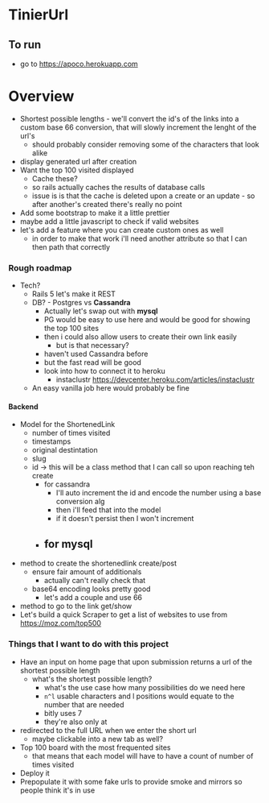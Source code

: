 # TinierUrl
## To run
  - go to https://apoco.herokuapp.com

# Overview
  - Shortest possible lengths - we'll convert the id's of the links into a custom base 66 conversion, that will slowly increment the lenght of the url's
    - should probably consider removing some of the characters that look alike
  - display generated url after creation
  - Want the top 100 visited displayed
    - Cache these?
    - so rails actually caches the results of database calls
    - issue is is that the cache is deleted upon a create or an update - so after another's created there's really no point
  - Add some bootstrap to make it a little prettier
  - maybe add a little javascript to check if valid websites
  - let's add a feature where you can create custom ones as well
    - in order to make that work i'll need another attribute so that I can then path that correctly


### Rough roadmap
  - Tech?
    - Rails 5 let's make it REST
    - DB? - Postgres vs **Cassandra**
      - Actually let's swap out with **mysql**
      - PG would be easy to use here and would be good for showing the top 100 sites
      - then i could also allow users to create their own link easily
        - but is that necessary?
      - haven't used Cassandra before  
      - but the fast read will be good
      - look into how to connect it to heroku
        - instaclustr https://devcenter.heroku.com/articles/instaclustr
    - An easy vanilla job here would probably be fine

#### Backend
  - Model for the ShortenedLink
    - number of times visited
    - timestamps
    - original destintation
    - slug
    - id -> this will be a class method that I can call so upon reaching teh create
      - for cassandra
        - I'll auto increment the id and encode the number using a base conversion alg
        - then i'll feed that into the model
        - if it doesn't persist then I won't increment
      - for mysql
        -
  - method to create the shortenedlink create/post
    - ensure fair amount of additionals
      - actually can't really check that
    - base64 encoding looks pretty good
      - let's add a couple and use 66
  - method to go to the link get/show
  - Let's build a quick Scraper to get a list of websites to use from https://moz.com/top500


### Things that I want to do with this project
  - Have an input on home page that upon submission returns a url of the shortest possible length
    * what's the shortest possible length?
      * what's the use case how many possibilities do we need here
      *  `n^l` usable characters and l positions would equate to the number that are needed
      * bitly uses 7
      * they're also only at
  - redirected to the full URL when we enter the short url
    * maybe clickable into a new tab as well?
  - Top 100 board with the most frequented sites
    * that means that each model will have to have a count of number of times visited
  - Deploy it
  - Prepopulate it with some fake urls to provide smoke and mirrors so people think it's in use
